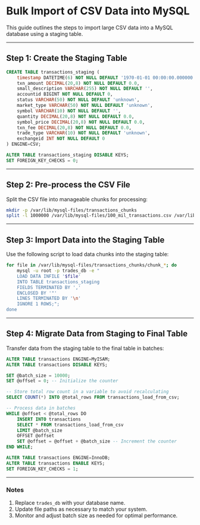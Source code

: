 
# Bulk Import of CSV Data into MySQL

This guide outlines the steps to import large CSV data into a MySQL database using a staging table.

---

## Step 1: Create the Staging Table

```sql
CREATE TABLE transactions_staging (
    timestamp DATETIME(6) NOT NULL DEFAULT '1970-01-01 00:00:00.000000',
    txn_amount DECIMAL(20,8) NOT NULL DEFAULT 0.0,
    small_description VARCHAR(255) NOT NULL DEFAULT '',
    accountid BIGINT NOT NULL DEFAULT 0,
    status VARCHAR(50) NOT NULL DEFAULT 'unknown',
    market_type VARCHAR(50) NOT NULL DEFAULT 'unknown',
    symbol VARCHAR(10) NOT NULL DEFAULT '',
    quantity DECIMAL(20,8) NOT NULL DEFAULT 0.0,
    symbol_price DECIMAL(20,8) NOT NULL DEFAULT 0.0,
    txn_fee DECIMAL(20,8) NOT NULL DEFAULT 0.0,
    trade_type VARCHAR(10) NOT NULL DEFAULT 'unknown',
    exchangeid INT NOT NULL DEFAULT 0
) ENGINE=CSV;

ALTER TABLE transactions_staging DISABLE KEYS;
SET FOREIGN_KEY_CHECKS = 0;
```

---

## Step 2: Pre-process the CSV File

Split the CSV file into manageable chunks for processing:

```bash
mkdir -p /var/lib/mysql-files/transactions_chunks
split -l 1000000 /var/lib/mysql-files/100_mil_transactions.csv /var/lib/mysql-files/transactions_chunks/chunk_
```

---

## Step 3: Import Data into the Staging Table

Use the following script to load data chunks into the staging table:

```bash
for file in /var/lib/mysql-files/transactions_chunks/chunk_*; do
    mysql -u root -p trades_db -e "
    LOAD DATA INFILE '$file'
    INTO TABLE transactions_staging
    FIELDS TERMINATED BY ',' 
    ENCLOSED BY '"' 
    LINES TERMINATED BY '\n'
    IGNORE 1 ROWS;";
done
```

---

## Step 4: Migrate Data from Staging to Final Table

Transfer data from the staging table to the final table in batches:

```sql
ALTER TABLE transactions ENGINE=MyISAM;
ALTER TABLE transactions DISABLE KEYS;

SET @batch_size = 10000;
SET @offset = 0; -- Initialize the counter

-- Store total row count in a variable to avoid recalculating
SELECT COUNT(*) INTO @total_rows FROM transactions_load_from_csv;

-- Process data in batches
WHILE @offset < @total_rows DO
    INSERT INTO transactions 
    SELECT * FROM transactions_load_from_csv
    LIMIT @batch_size 
    OFFSET @offset
    SET @offset = @offset + @batch_size -- Increment the counter
END WHILE;

ALTER TABLE transactions ENGINE=InnoDB;
ALTER TABLE transactions ENABLE KEYS;
SET FOREIGN_KEY_CHECKS = 1;
```

---

### Notes

1. Replace `trades_db` with your database name.
2. Update file paths as necessary to match your system.
3. Monitor and adjust batch size as needed for optimal performance.